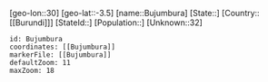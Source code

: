 ﻿---
location: [-3.5,30]
mapzoom: [7,12] 
mapmarker: city 
type: City
tags:
- geo/City


SpocWebEntityId: 35909
isDeleted: false
confidential: public

---
[geo-lon::30]
[geo-lat::-3.5]
[name::Bujumbura]
[State::]
[Country::[[Burundi]]]
[StateId::]
[Population::]
[Unknown::32]


```leaflet
id: Bujumbura
coordinates: [[Bujumbura]]
markerFile: [[Bujumbura]]
defaultZoom: 11 
maxZoom: 18
```
